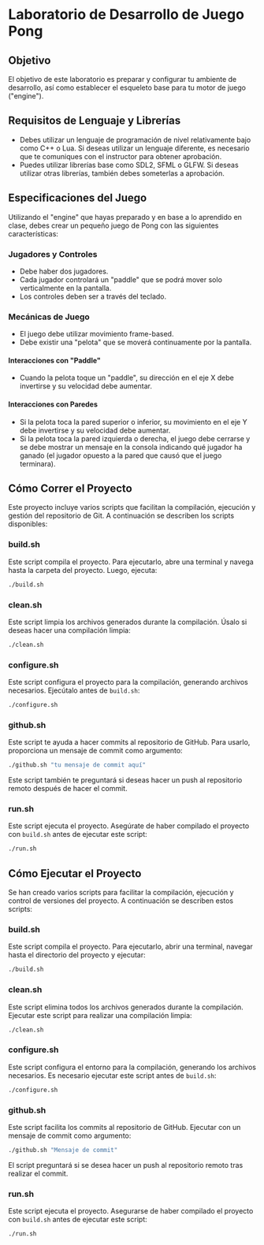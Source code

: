# Laboratorio de Desarrollo de Juego Pong

## Objetivo

El objetivo de este laboratorio es preparar y configurar tu ambiente de desarrollo, así como establecer el esqueleto base para tu motor de juego ("engine").

## Requisitos de Lenguaje y Librerías

- Debes utilizar un lenguaje de programación de nivel relativamente bajo como C++ o Lua. Si deseas utilizar un lenguaje diferente, es necesario que te comuniques con el instructor para obtener aprobación.
- Puedes utilizar librerías base como SDL2, SFML o GLFW. Si deseas utilizar otras librerías, también debes someterlas a aprobación.

## Especificaciones del Juego

Utilizando el "engine" que hayas preparado y en base a lo aprendido en clase, debes crear un pequeño juego de Pong con las siguientes características:

### Jugadores y Controles

- Debe haber dos jugadores.
- Cada jugador controlará un "paddle" que se podrá mover solo verticalmente en la pantalla.
- Los controles deben ser a través del teclado.

### Mecánicas de Juego

- El juego debe utilizar movimiento frame-based.
- Debe existir una "pelota" que se moverá continuamente por la pantalla.

#### Interacciones con "Paddle"

- Cuando la pelota toque un "paddle", su dirección en el eje X debe invertirse y su velocidad debe aumentar.

#### Interacciones con Paredes

- Si la pelota toca la pared superior o inferior, su movimiento en el eje Y debe invertirse y su velocidad debe aumentar.
- Si la pelota toca la pared izquierda o derecha, el juego debe cerrarse y se debe mostrar un mensaje en la consola indicando qué jugador ha ganado (el jugador opuesto a la pared que causó que el juego terminara).


## Cómo Correr el Proyecto

Este proyecto incluye varios scripts que facilitan la compilación, ejecución y gestión del repositorio de Git. A continuación se describen los scripts disponibles:

### build.sh

Este script compila el proyecto. Para ejecutarlo, abre una terminal y navega hasta la carpeta del proyecto. Luego, ejecuta:

```bash
./build.sh
```

### clean.sh

Este script limpia los archivos generados durante la compilación. Úsalo si deseas hacer una compilación limpia:

```bash
./clean.sh
```

### configure.sh

Este script configura el proyecto para la compilación, generando archivos necesarios. Ejecútalo antes de `build.sh`:

```bash
./configure.sh
```

### github.sh

Este script te ayuda a hacer commits al repositorio de GitHub. Para usarlo, proporciona un mensaje de commit como argumento:

```bash
./github.sh "tu mensaje de commit aquí"
```

Este script también te preguntará si deseas hacer un push al repositorio remoto después de hacer el commit.

### run.sh

Este script ejecuta el proyecto. Asegúrate de haber compilado el proyecto con `build.sh` antes de ejecutar este script:

```bash
./run.sh
```

## Cómo Ejecutar el Proyecto

Se han creado varios scripts para facilitar la compilación, ejecución y control de versiones del proyecto. A continuación se describen estos scripts:

### build.sh

Este script compila el proyecto. Para ejecutarlo, abrir una terminal, navegar hasta el directorio del proyecto y ejecutar:

```bash
./build.sh
```

### clean.sh

Este script elimina todos los archivos generados durante la compilación. Ejecutar este script para realizar una compilación limpia:

```bash
./clean.sh
```

### configure.sh

Este script configura el entorno para la compilación, generando los archivos necesarios. Es necesario ejecutar este script antes de `build.sh`:

```bash
./configure.sh
```

### github.sh

Este script facilita los commits al repositorio de GitHub. Ejecutar con un mensaje de commit como argumento:

```bash
./github.sh "Mensaje de commit"
```

El script preguntará si se desea hacer un push al repositorio remoto tras realizar el commit.

### run.sh

Este script ejecuta el proyecto. Asegurarse de haber compilado el proyecto con `build.sh` antes de ejecutar este script:

```bash
./run.sh
```